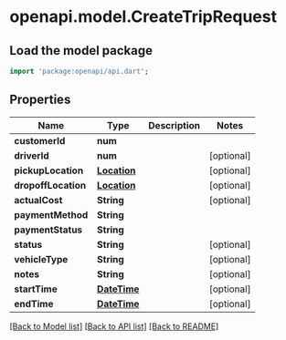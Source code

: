 # openapi.model.CreateTripRequest

## Load the model package
```dart
import 'package:openapi/api.dart';
```

## Properties
Name | Type | Description | Notes
------------ | ------------- | ------------- | -------------
**customerId** | **num** |  | 
**driverId** | **num** |  | [optional] 
**pickupLocation** | [**Location**](Location.md) |  | [optional] 
**dropoffLocation** | [**Location**](Location.md) |  | [optional] 
**actualCost** | **String** |  | [optional] 
**paymentMethod** | **String** |  | 
**paymentStatus** | **String** |  | 
**status** | **String** |  | [optional] 
**vehicleType** | **String** |  | [optional] 
**notes** | **String** |  | [optional] 
**startTime** | [**DateTime**](DateTime.md) |  | [optional] 
**endTime** | [**DateTime**](DateTime.md) |  | [optional] 

[[Back to Model list]](../README.md#documentation-for-models) [[Back to API list]](../README.md#documentation-for-api-endpoints) [[Back to README]](../README.md)



